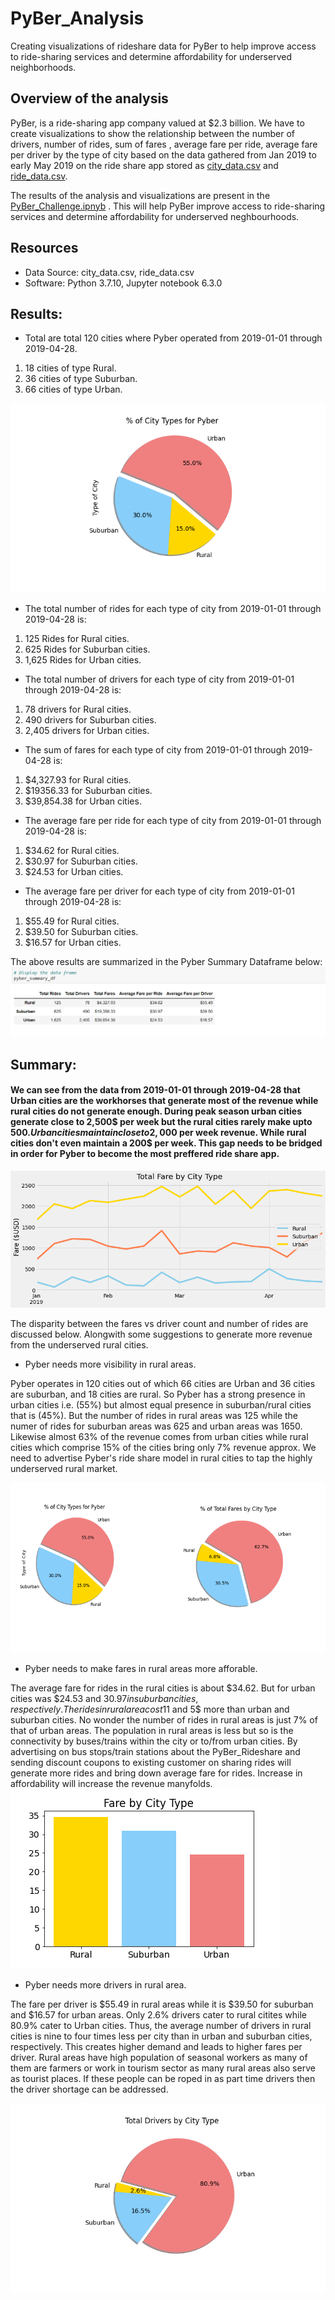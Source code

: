 # PyBer_Analysis
Creating visualizations of rideshare data for PyBer to help improve access to ride-sharing services and determine affordability for underserved neighborhoods.

## Overview of the analysis
PyBer, is a ride-sharing app company valued at $2.3 billion. We have to create visualizations to show the relationship between the number of drivers, number of rides,  sum of fares , average fare per ride, average fare per driver by the type of city based on the data gathered from Jan 2019 to early May 2019 on the ride share app stored as [city_data.csv](https://github.com/sucharita1/PyBer_Analysis/blob/1d878529192f25064dd45d2a5dfb6bcb3b20cd00/Resources/city_data.csv) and [ride_data.csv](https://github.com/sucharita1/PyBer_Analysis/blob/1d878529192f25064dd45d2a5dfb6bcb3b20cd00/Resources/ride_data.csv).

The results of the analysis and visualizations are present in the [PyBer_Challenge.ipnyb](https://github.com/sucharita1/PyBer_Analysis/blob/1d878529192f25064dd45d2a5dfb6bcb3b20cd00/PyBer_Challenge.ipynb) . This will help PyBer improve access to ride-sharing services and determine affordability for underserved neghbourhoods.

## Resources
* Data Source: city_data.csv, ride_data.csv
* Software: Python 3.7.10, Jupyter notebook 6.3.0

## Results:

* Total are total 120 cities where Pyber operated from 2019-01-01 through 2019-04-28.
1. 18 cities of type Rural.
2. 36 cities of type Suburban.
3. 66 cities of type Urban.

![type_of_city](https://github.com/sucharita1/PyBer_Analysis/blob/1d878529192f25064dd45d2a5dfb6bcb3b20cd00/analysis/type_of_city.png?raw=true)

* The total number of rides for each type of city from 2019-01-01 through 2019-04-28 is:
1. 125 Rides for Rural cities.
2. 625 Rides for Suburban cities.
3. 1,625 Rides for Urban cities.

* The total number of drivers for each type of city from 2019-01-01 through 2019-04-28 is:
1. 78 drivers for Rural cities.
2. 490 drivers for Suburban cities.
3. 2,405 drivers for Urban cities.

* The sum of fares for each type of city from 2019-01-01 through 2019-04-28 is:
1. $4,327.93 for Rural cities.
2. $19356.33 for Suburban cities.
3. $39,854.38 for Urban cities.

* The average fare per ride for each type of city from 2019-01-01 through 2019-04-28 is:
1. $34.62 for Rural cities.
2. $30.97 for Suburban cities.
3. $24.53 for Urban cities.

* The average fare per driver for each type of city from 2019-01-01 through 2019-04-28 is:
1. $55.49 for Rural cities.
2. $39.50 for Suburban cities.
3. $16.57 for Urban cities.

The above results are summarized in the Pyber Summary Dataframe below:
![pyber_summary_df](https://github.com/sucharita1/PyBer_Analysis/blob/1d878529192f25064dd45d2a5dfb6bcb3b20cd00/analysis/pyber_summary_df.png?raw=true)

## Summary:
#### We can see from the data from 2019-01-01 through 2019-04-28 that Urban cities are the workhorses that generate most of the revenue while rural cities do not generate enough. During peak season urban cities generate close to 2,500$ per week but the rural cities rarely make upto 500$. Urban cities maintain close to 2,000$ per week revenue. While rural cities don't even maintain a 200$ per week. This gap needs to be bridged in order for Pyber to become the most preffered ride share app. 
![PyBer_fare_summary](https://github.com/sucharita1/PyBer_Analysis/blob/1d878529192f25064dd45d2a5dfb6bcb3b20cd00/analysis/PyBer_fare_summary.png?raw=true)

The disparity between the fares vs driver count and number of rides are discussed below. Alongwith some suggestions to generate more revenue from the underserved rural cities.

* Pyber needs more visibility in rural areas. 

Pyber operates in 120 cities out of which 66 cities are  Urban and 36 cities are suburban, and 18 cities are rural. So Pyber has a strong presence in urban cities i.e. (55%) but almost equal presence in suburban/rural cities that is (45%). But the number of rides in rural areas was 125 while the numer of rides for suburban areas was 625 and urban areas was 1650. Likewise almost 63% of the revenue comes from urban cities while rural cities which comprise 15% of the cities bring only 7% revenue approx. We need to advertise Pyber's ride share model in rural cities to tap the highly underserved rural market. 

![type_of_city_by_fare](https://github.com/sucharita1/PyBer_Analysis/blob/1d878529192f25064dd45d2a5dfb6bcb3b20cd00/analysis/type_of_city_by_fare.png?raw=true)
 
* Pyber needs to make fares in rural areas more afforable.

The average fare for rides in the rural cities is about $34.62. But for urban cities was $24.53 and $30.97 in suburban cities, respectively. The rides in rural area cost 11$ and 5$ more than urban and suburban cities. No wonder the number of rides in rural areas is just 7% of that of urban areas. The population in rural areas is less but so is the connectivity by buses/trains within the city or to/from urban cities. By advertising on bus stops/train stations about the PyBer_Rideshare and sending discount coupons to existing customer on sharing rides will generate more rides and bring down average fare for rides. Increase in affordability will increase the revenue manyfolds.
![Average_Fare](https://github.com/sucharita1/PyBer_Analysis/blob/1d878529192f25064dd45d2a5dfb6bcb3b20cd00/analysis/Average_Fare.png?raw=true)

* Pyber needs more drivers in rural area.

 The fare per driver is $55.49 in rural areas while it is $39.50 for suburban and $16.57 for urban areas. Only 2.6% drivers cater to rural citites while 80.9% cater to Urban cities. Thus, the average number of drivers in rural cities is nine to four times less per city than in urban and suburban cities, respectively. This creates higher demand and leads to higher fares per driver. Rural areas have high population of seasonal workers as many of them are farmers or work in tourism sector as many rural areas also serve as tourist places. If these people can be roped in as part time drivers then the driver shortage can be addressed.
 
![Total_drivers](https://github.com/sucharita1/PyBer_Analysis/blob/1d878529192f25064dd45d2a5dfb6bcb3b20cd00/analysis/Total_Drivers.png?raw=true)

